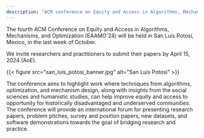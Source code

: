 ```yaml
---
description: "ACM conference on Equity and Access in Algorithms, Mechanisms, and Optimization"
---
```


The fourth ACM Conference on Equity and Access in Algorithms, Mechanisms, and Optimization (EAAMO'24) will be held in San Luis Potosí, Mexico, in the last week of October.

We invite researchers and practitioners to submit their papers by April 15, 2024 (AoE).

{{< figure
    src="san_luis_potosi_banner.jpg"
    alt="San Luis Potosi"
    >}}

 The conference aims to highlight work where techniques from algorithms, optimization, and mechanism design, along with insights from the social sciences and humanistic studies, can help improve equity and access to opportunity for historically disadvantaged and underserved communities. The conference will provide an international forum for presenting research papers, problem pitches, survey and position papers, new datasets, and software demonstrations towards the goal of bridging research and practice.


